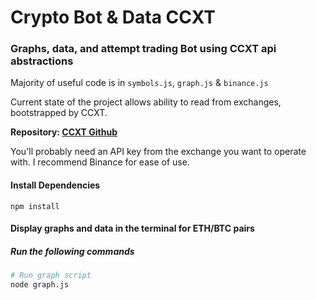 # Crypto Bot & Data CCXT

### Graphs, data, and attempt trading Bot using CCXT api abstractions


Majority of useful code is in `symbols.js`, `graph.js` & `binance.js`

Current state of the project allows ability to read from exchanges, bootstrapped by CCXT.

**Repository: [CCXT Github](https://github.com/ccxt/ccxt)**

You'll probably need an API key from the exchange you want to operate with. I recommend Binance for ease of use.

#### Install Dependencies
```
npm install
```

#### Display graphs and data in the terminal for ETH/BTC pairs
##### Run the following commands 

```bash
# Run graph script
node graph.js
```


